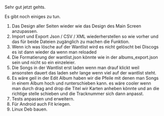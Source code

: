 Sehr gut jetzt gehts.

Es gibt noch einiges zu tun.

1. Das Design aller Seiten wieder wie das Design des Main Screen anzupassen.
2. Import und Export Json / CSV / XML wiederherstellen so wie vorher und das für beide Dateien zugänglich zu machen die
   Funktion.
3. Wenn ich was lösche auf der Wantlist wird es nicht gelöscht bei Discogs es ist dann wieder da wenn man reloaded
4. Die Formatierung der wantlist.json könnte wie in der albums_export.json sein und nicht so ein einzeleier.
5. Die Songs in der Wantlist erst laden wenn man drauf klickt weil ansonsten dauert das laden sehr lange wenn viel auf
   der wantlist steht.
6. Es wäre geil in der Edit Album haben wir die Pfeile mit denen man Songs in einem Album hoch und runterschieben kann.
   es wäre cooler wenn man durch drag and drop die Titel wir Karten anheben könnte und an die richtige stelle schieben
   und die Tracknummer sich dann anpasst.
7. Tests anpassen und erweitern.
8. Für Android auch Fit kriegen.
9. Linux Deb bauen.
